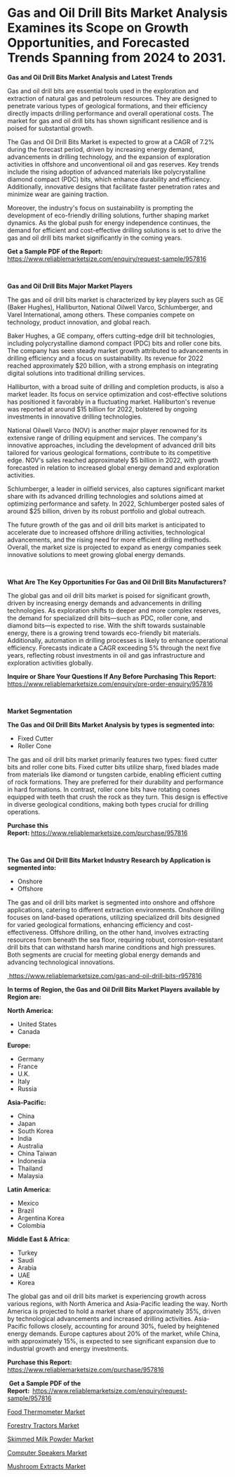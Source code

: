 <p><h1>Gas and Oil Drill Bits Market Analysis Examines its Scope on Growth Opportunities, and Forecasted Trends Spanning from 2024 to 2031.</h1></p><p><strong>Gas and Oil Drill Bits Market Analysis and Latest Trends</strong></p>
<p><p>Gas and oil drill bits are essential tools used in the exploration and extraction of natural gas and petroleum resources. They are designed to penetrate various types of geological formations, and their efficiency directly impacts drilling performance and overall operational costs. The market for gas and oil drill bits has shown significant resilience and is poised for substantial growth.</p><p>The Gas and Oil Drill Bits Market is expected to grow at a CAGR of 7.2% during the forecast period, driven by increasing energy demand, advancements in drilling technology, and the expansion of exploration activities in offshore and unconventional oil and gas reserves. Key trends include the rising adoption of advanced materials like polycrystalline diamond compact (PDC) bits, which enhance durability and efficiency. Additionally, innovative designs that facilitate faster penetration rates and minimize wear are gaining traction. </p><p>Moreover, the industry's focus on sustainability is prompting the development of eco-friendly drilling solutions, further shaping market dynamics. As the global push for energy independence continues, the demand for efficient and cost-effective drilling solutions is set to drive the gas and oil drill bits market significantly in the coming years.</p></p>
<p><strong>Get a Sample PDF of the Report:&nbsp;</strong> <a href="https://www.reliablemarketsize.com/enquiry/request-sample/957816?utm_campaign=1553&utm_medium=2&utm_source=Github&utm_content=ia&utm_term=18102024&utm_id=gas-and-oil-drill-bits">https://www.reliablemarketsize.com/enquiry/request-sample/957816</a></p>
<p>&nbsp;</p>
<p><strong>Gas and Oil Drill Bits Major Market Players</strong></p>
<p><p>The gas and oil drill bits market is characterized by key players such as GE (Baker Hughes), Halliburton, National Oilwell Varco, Schlumberger, and Varel International, among others. These companies compete on technology, product innovation, and global reach.</p><p>Baker Hughes, a GE company, offers cutting-edge drill bit technologies, including polycrystalline diamond compact (PDC) bits and roller cone bits. The company has seen steady market growth attributed to advancements in drilling efficiency and a focus on sustainability. Its revenue for 2022 reached approximately $20 billion, with a strong emphasis on integrating digital solutions into traditional drilling services.</p><p>Halliburton, with a broad suite of drilling and completion products, is also a market leader. Its focus on service optimization and cost-effective solutions has positioned it favorably in a fluctuating market. Halliburton's revenue was reported at around $15 billion for 2022, bolstered by ongoing investments in innovative drilling technologies.</p><p>National Oilwell Varco (NOV) is another major player renowned for its extensive range of drilling equipment and services. The company's innovative approaches, including the development of advanced drill bits tailored for various geological formations, contribute to its competitive edge. NOV's sales reached approximately $5 billion in 2022, with growth forecasted in relation to increased global energy demand and exploration activities.</p><p>Schlumberger, a leader in oilfield services, also captures significant market share with its advanced drilling technologies and solutions aimed at optimizing performance and safety. In 2022, Schlumberger posted sales of around $25 billion, driven by its robust portfolio and global outreach.</p><p>The future growth of the gas and oil drill bits market is anticipated to accelerate due to increased offshore drilling activities, technological advancements, and the rising need for more efficient drilling methods. Overall, the market size is projected to expand as energy companies seek innovative solutions to meet growing global energy demands.</p></p>
<p>&nbsp;</p>
<p><strong>What Are The Key Opportunities For Gas and Oil Drill Bits Manufacturers?</strong></p>
<p><p>The global gas and oil drill bits market is poised for significant growth, driven by increasing energy demands and advancements in drilling technologies. As exploration shifts to deeper and more complex reserves, the demand for specialized drill bits—such as PDC, roller cone, and diamond bits—is expected to rise. With the shift towards sustainable energy, there is a growing trend towards eco-friendly bit materials. Additionally, automation in drilling processes is likely to enhance operational efficiency. Forecasts indicate a CAGR exceeding 5% through the next five years, reflecting robust investments in oil and gas infrastructure and exploration activities globally.</p></p>
<p><strong>Inquire or Share Your Questions If Any Before Purchasing This Report:</strong> <a href="https://www.reliablemarketsize.com/enquiry/pre-order-enquiry/957816?utm_campaign=1553&utm_medium=2&utm_source=Github&utm_content=ia&utm_term=18102024&utm_id=gas-and-oil-drill-bits">https://www.reliablemarketsize.com/enquiry/pre-order-enquiry/957816</a></p>
<p>&nbsp;</p>
<p><strong>Market Segmentation</strong></p>
<p><strong>The Gas and Oil Drill Bits Market Analysis by types is segmented into:</strong></p>
<p><ul><li>Fixed Cutter</li><li>Roller Cone</li></ul></p>
<p><p>The gas and oil drill bits market primarily features two types: fixed cutter bits and roller cone bits. Fixed cutter bits utilize sharp, fixed blades made from materials like diamond or tungsten carbide, enabling efficient cutting of rock formations. They are preferred for their durability and performance in hard formations. In contrast, roller cone bits have rotating cones equipped with teeth that crush the rock as they turn. This design is effective in diverse geological conditions, making both types crucial for drilling operations.</p></p>
<p><strong>Purchase this Report:&nbsp;</strong><a href="https://www.reliablemarketsize.com/purchase/957816?utm_campaign=1553&utm_medium=2&utm_source=Github&utm_content=ia&utm_term=18102024&utm_id=gas-and-oil-drill-bits">https://www.reliablemarketsize.com/purchase/957816</a></p>
<p>&nbsp;</p>
<p><strong>The Gas and Oil Drill Bits Market Industry Research by Application is segmented into:</strong></p>
<p><ul><li>Onshore</li><li>Offshore</li></ul></p>
<p><p>The gas and oil drill bits market is segmented into onshore and offshore applications, catering to different extraction environments. Onshore drilling focuses on land-based operations, utilizing specialized drill bits designed for varied geological formations, enhancing efficiency and cost-effectiveness. Offshore drilling, on the other hand, involves extracting resources from beneath the sea floor, requiring robust, corrosion-resistant drill bits that can withstand harsh marine conditions and high pressures. Both segments are crucial for meeting global energy demands and advancing technological innovations.</p></p>
<p><a href="https://www.reliablemarketsize.com/gas-and-oil-drill-bits-r957816?utm_campaign=1553&utm_medium=2&utm_source=Github&utm_content=ia&utm_term=18102024&utm_id=gas-and-oil-drill-bits">&nbsp;https://www.reliablemarketsize.com/gas-and-oil-drill-bits-r957816</a></p>
<p><strong>In terms of Region, the Gas and Oil Drill Bits Market Players available by Region are:</strong></p>
<p>
    <p> <strong> North America: </strong>
        <ul>
            <li>United States</li>
            <li>Canada</li>
        </ul>
        </p> 
    <p> <strong> Europe: </strong>
        <ul>
            <li>Germany</li>
            <li>France</li>
            <li>U.K.</li>
            <li>Italy</li>
            <li>Russia</li>
        </ul>
        </p> 
    <p> <strong> Asia-Pacific: </strong>
        <ul>
            <li>China</li>
            <li>Japan</li>
            <li>South Korea</li>
            <li>India</li>
            <li>Australia</li>
            <li>China Taiwan</li>
            <li>Indonesia</li>
            <li>Thailand</li>
            <li>Malaysia</li>
        </ul>
        </p> 
    <p> <strong> Latin America: </strong>
        <ul>
            <li>Mexico</li>
            <li>Brazil</li>
            <li>Argentina Korea</li>
            <li>Colombia</li>
        </ul>
        </p> 
    <p> <strong> Middle East & Africa: </strong>
        <ul>
            <li>Turkey</li>
            <li>Saudi</li>
            <li>Arabia</li>
            <li>UAE</li>
            <li>Korea</li>
        </ul>
    </p>
    </p>
<p><p>The global gas and oil drill bits market is experiencing growth across various regions, with North America and Asia-Pacific leading the way. North America is projected to hold a market share of approximately 35%, driven by technological advancements and increased drilling activities. Asia-Pacific follows closely, accounting for around 30%, fueled by heightened energy demands. Europe captures about 20% of the market, while China, with approximately 15%, is expected to see significant expansion due to industrial growth and energy investments.</p></p>
<p><strong>Purchase this Report: </strong><a href="https://www.reliablemarketsize.com/purchase/957816?utm_campaign=1553&utm_medium=2&utm_source=Github&utm_content=ia&utm_term=18102024&utm_id=gas-and-oil-drill-bits">https://www.reliablemarketsize.com/purchase/957816</a></p>
<p>&nbsp;<strong>Get a Sample PDF of the Report:&nbsp;&nbsp;</strong><a href="https://www.reliablemarketsize.com/enquiry/request-sample/957816?utm_campaign=1553&utm_medium=2&utm_source=Github&utm_content=ia&utm_term=18102024&utm_id=gas-and-oil-drill-bits">https://www.reliablemarketsize.com/enquiry/request-sample/957816</a></p>
<p><strong></strong></p>
<p><p><a href="https://www.linkedin.com/pulse/strategic-roadmap-global-food-thermometer-market-insights-opportunities-03gcf?utm_campaign=1553&utm_medium=2&utm_source=Github&utm_content=ia&utm_term=18102024&utm_id=gas-and-oil-drill-bits">Food Thermometer Market</a></p><p><a href="https://www.linkedin.com/pulse/forestry-tractors-market-global-regional-analysis-2024-2031-7qjyf?utm_campaign=1553&utm_medium=2&utm_source=Github&utm_content=ia&utm_term=18102024&utm_id=gas-and-oil-drill-bits">Forestry Tractors Market</a></p><p><a href="https://www.linkedin.com/pulse/global-skimmed-milk-powder-market-share-growth-opportunities-cae5c?utm_campaign=1553&utm_medium=2&utm_source=Github&utm_content=ia&utm_term=18102024&utm_id=gas-and-oil-drill-bits">Skimmed Milk Powder Market</a></p><p><a href="https://www.linkedin.com/pulse/computer-speakers-market-opportunities-emerging-global-trends-dnm2f?utm_campaign=1553&utm_medium=2&utm_source=Github&utm_content=ia&utm_term=18102024&utm_id=gas-and-oil-drill-bits">Computer Speakers Market</a></p><p><a href="https://www.linkedin.com/pulse/mushroom-extracts-mosaic-piecing-together-global-market-a3n8e?utm_campaign=1553&utm_medium=2&utm_source=Github&utm_content=ia&utm_term=18102024&utm_id=gas-and-oil-drill-bits">Mushroom Extracts Market</a></p></p>